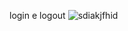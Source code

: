login e logout
![sdiakjfhid](https://user-images.githubusercontent.com/73972922/171781815-2cb28464-e6df-4a0d-8737-640e5b153486.gif)
